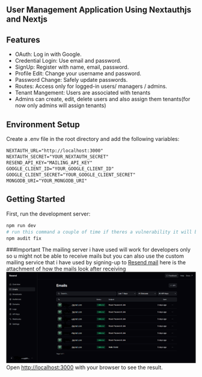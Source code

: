 ## User Management Application Using Nextauthjs and Nextjs  

## Features
- OAuth: Log in with Google.
- Credential Login: Use email and password.
- SignUp: Register with name, email, password.
- Profile Edit: Change your username and password.
- Password Change: Safely update passwords.
- Routes: Access only for logged-in users/ managers / admins.
- Tenant Mangement: Users are associated with tenants
- Admins can create, edit, delete users and also assign them tenants(for now only admins will assign tenants)

## Environment Setup
Create a .env file in the root directory and add the following variables:

```env
NEXTAUTH_URL="http://localhost:3000"
NEXTAUTH_SECRET="YOUR_NEXTAUTH_SECRET"
RESEND_API_KEY="MAILING_API_KEY"
GOOGLE_CLIENT_ID="YOUR_GOOGLE_CLIENT_ID"
GOOGLE_CLIENT_SECRET="YOUR_GOOGLE_CLIENT_SECRET"
MONGODB_URI="YOUR_MONGODB_URI"
```
## Getting Started

First, run the development server:

```bash
npm run dev
# run this command a couple of time if theres a vulnerability it will be fixed 
npm audit fix
```
###Important
The mailing server i have used will work for developers only so u might not be able to receive mails but you can also use the custom mailing service that i have used by signing-up to [Resend mail](https://resend.com/emails) here is the attachment of how the mails look after receiving
![Mail](./Screenshot%202024-04-21%20150413.png)
Open [http://localhost:3000](http://localhost:3000) with your browser to see the result.



